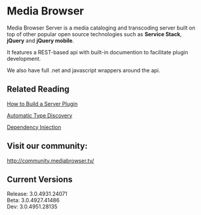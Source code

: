 Media Browser
============

Media Browser Server is a media cataloging and transcoding server built on top of other popular open source technologies such as **Service Stack**, **jQuery** and **jQuery mobile**.

It features a REST-based api with built-in documention to facilitate plugin development.

We also have full .net and javascript wrappers around the api.


## Related Reading ##

[How to Build a Server Plugin](https://github.com/MediaBrowser/MediaBrowser/wiki/How-to-build-a-Server-Plugin "How to build a server plugin")

[Automatic Type Discovery](https://github.com/MediaBrowser/MediaBrowser/wiki/Automatic-Type-Discovery "Automatic Type Discovery")

[Dependency Injection](https://github.com/MediaBrowser/MediaBrowser/wiki/Dependency-Injection "Dependency Injection")

## Visit our community: ##

http://community.mediabrowser.tv/

## Current Versions ##

Release: 3.0.4931.24071<br/>
Beta: 3.0.4927.41486<br/>
Dev: 3.0.4951.28135
